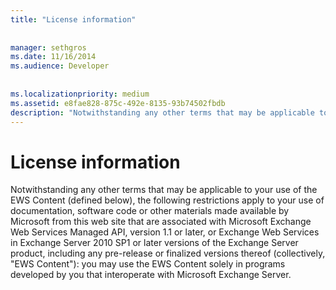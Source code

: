 ```yaml
---
title: "License information"
 
 
manager: sethgros
ms.date: 11/16/2014
ms.audience: Developer
 
 
ms.localizationpriority: medium
ms.assetid: e8fae828-875c-492e-8135-93b74502fbdb
description: "Notwithstanding any other terms that may be applicable to your use of the EWS Content (defined below), the following restrictions apply to your use of documentation, software code or other materials made available by Microsoft from this web site that are associated with Microsoft Exchange Web Services Managed API, version 1.1 or later, or Exchange Web Services in Exchange Server 2010 SP1 or later versions of the Exchange Server product, including any pre-release or finalized versions thereof (collectively,EWS Content): you may use the EWS Content solely in programs developed by you that interoperate with Microsoft Exchange Server."
---
```


# License information

Notwithstanding any other terms that may be applicable to your use of the EWS Content (defined below), the following restrictions apply to your use of documentation, software code or other materials made available by Microsoft from this web site that are associated with Microsoft Exchange Web Services Managed API, version 1.1 or later, or Exchange Web Services in Exchange Server 2010 SP1 or later versions of the Exchange Server product, including any pre-release or finalized versions thereof (collectively, "EWS Content"): you may use the EWS Content solely in programs developed by you that interoperate with Microsoft Exchange Server.
  

